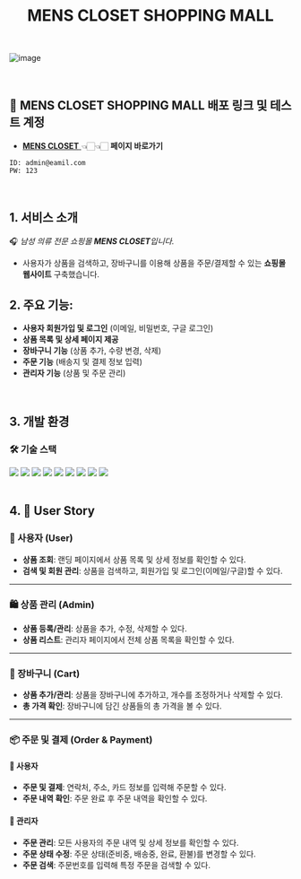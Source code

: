 <h1 align="center">MENS CLOSET SHOPPING MALL</h1>

</br>

![image](https://github.com/user-attachments/assets/50a063d5-148e-4ab9-a0b4-a5682cd59831)

</br>

## 💫 MENS CLOSET SHOPPING MALL 배포 링크 및 테스트 계정

- <a href="https://mens-closet.netlify.app" target="_blank" rel="noopener noreferrer"><strong>MENS CLOSET</strong> </a> 👈🏻👈🏻 **페이지 바로가기**
 
```수정하기
ID: admin@eamil.com
PW: 123
```

<br>

## 1. 서비스 소개

🎧 <em>남성 의류 전문 쇼핑몰 <strong>MENS CLOSET</strong>입니다.</em>
- 사용자가 상품을 검색하고, 장바구니를 이용해 상품을 주문/결제할 수 있는 **쇼핑몰 웹사이트** 구축했습니다.
  

## 2. 주요 기능:
- **사용자 회원가입 및 로그인** (이메일, 비밀번호, 구글 로그인)
- **상품 목록 및 상세 페이지 제공**
- **장바구니 기능** (상품 추가, 수량 변경, 삭제)
- **주문 기능** (배송지 및 결제 정보 입력)
- **관리자 기능** (상품 및 주문 관리)

<br>

## 3. 개발 환경

### 🛠 기술 스택

<div>
    <img src="https://img.shields.io/badge/Node.js-grey?style=for-the-badge&logo=Node.js&logoColor=339933"/>
    <img src="https://img.shields.io/badge/Express.js-grey?style=for-the-badge&logo=Express&logoColor=000000"/>
    <img src="https://img.shields.io/badge/MongoDB-grey?style=for-the-badge&logo=MongoDB&logoColor=47A248"/>
    <img src="https://img.shields.io/badge/Mongoose-grey?style=for-the-badge&logo=Node.js&logoColor=green"/>
    <img src="https://img.shields.io/badge/REST API-grey?style=for-the-badge&logo=Postman&logoColor=FF6C37"/>
    <img src="https://img.shields.io/badge/JWT-grey?style=for-the-badge&logo=JSON Web Tokens&logoColor=black"/>
    <img src="https://img.shields.io/badge/Multer-grey?style=for-the-badge&logo=Upload&logoColor=blue"/>
    <img src="https://img.shields.io/badge/Bcrypt-grey?style=for-the-badge&logo=Security&logoColor=orange"/>
    <img src="https://img.shields.io/badge/GitHub Actions-grey?style=for-the-badge&logo=GitHub Actions&logoColor=2088FF"/>
</div>


<br>

## 4. 📖 User Story

### 👤 사용자 (User)
- **상품 조회**: 랜딩 페이지에서 상품 목록 및 상세 정보를 확인할 수 있다.
- **검색 및 회원 관리**: 상품을 검색하고, 회원가입 및 로그인(이메일/구글)할 수 있다.

---

### 🛍️ 상품 관리 (Admin)
- **상품 등록/관리**: 상품을 추가, 수정, 삭제할 수 있다.
- **상품 리스트**: 관리자 페이지에서 전체 상품 목록을 확인할 수 있다.

---

### 🛒 장바구니 (Cart)
- **상품 추가/관리**: 상품을 장바구니에 추가하고, 개수를 조정하거나 삭제할 수 있다.
- **총 가격 확인**: 장바구니에 담긴 상품들의 총 가격을 볼 수 있다.

---

### 📦 주문 및 결제 (Order & Payment)

#### 🔹 사용자
- **주문 및 결제**: 연락처, 주소, 카드 정보를 입력해 주문할 수 있다.
- **주문 내역 확인**: 주문 완료 후 주문 내역을 확인할 수 있다.

#### 🔹 관리자
- **주문 관리**: 모든 사용자의 주문 내역 및 상세 정보를 확인할 수 있다.
- **주문 상태 수정**: 주문 상태(준비중, 배송중, 완료, 환불)를 변경할 수 있다.
- **주문 검색**: 주문번호를 입력해 특정 주문을 검색할 수 있다.



